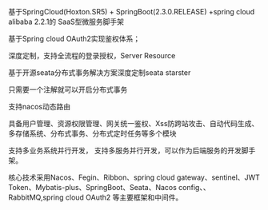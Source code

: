 基于SpringCloud(Hoxton.SR5) + SpringBoot(2.3.0.RELEASE) +spring cloud alibaba 2.2.1的 SaaS型微服务脚手架



基于Spring cloud OAuth2实现鉴权体系；

深度定制，支持全流程的登录授权，Server Resource



基于开源seata分布式事务解决方案深度定制seata starster

只需要一个注解就可以开启分布式事务



支持nacos动态路由

具备用户管理、资源权限管理、网关统一鉴权、Xss防跨站攻击、自动代码生成、多存储系统、分布式事务、分布式定时任务等多个模块





支持多业务系统并行开发， 支持多服务并行开发，可以作为后端服务的开发脚手架。

核心技术采用Nacos、Fegin、Ribbon、spring cloud gateway、sentinel、JWT Token、Mybatis-plus、SpringBoot、Seata、Nacos config、、 RabbitMQ,spring cloud OAuth2 等主要框架和中间件。


